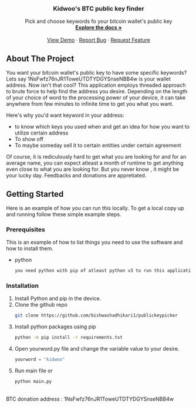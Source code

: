 


<!-- PROJECT LOGO -->
<br />
<div align="center">


  <h3 align="center">Kidwoo's BTC public key finder</h3>

  <p align="center">
    Pick and choose keywords fo your bitcoin wallet's public key
    <br />
    <a href="#"><strong>Explore the docs »</strong></a>
    <br />
    <br />
    <a href="https://github.com/othneildrew/Best-README-Template">View Demo</a>
    ·
    <a href="https://github.com/bishwashadhikari1/publickeypicker/issues">Report Bug</a>
    ·
    <a href="https://github.com/bishwashadhikari1/publickeypicker/pulls">Request Feature</a>
  </p>
</div>

<!-- ABOUT THE PROJECT -->
## About The Project


You want your bitcoin wallet's public key to have some specific keywords? Lets say  1NsFwfz76nJR1ToweUTDTYDGYSnseNBB4w is your wallet address. Now isn't that cool? This application employs threaded approach to brute force to help find the address you desire. Depending on the length of your choice of word to the processing power of your device, it can take anywhere from few minutes to infinite time to get you what you want.

Here's why you'd want keyword in your address:
* to know which keys you used when and get an idea for how you want to utilize certain address
* To show off
* To maybe someday sell it to certain entities under certain agreement

Of course, it is rediculously hard to get what you are looking for and for an average name, you can expect atleast a month of runtime to get anything even close to what you are looking for. But you never know , it might be your lucky day. Feedbacks and donations are appretiated.



<!-- GETTING STARTED -->
## Getting Started

Here is an example of how you can run this locally.
To get a local copy up and running follow these simple example steps.

### Prerequisites

This is an example of how to list things you need to use the software and how to install them.
* python
  ```sh
  you need python with pip of atleast python v3 to run this application.
  ```

### Installation



1. Install Python and pip in the device.
2. Clone the github repo
   ```sh
   git clone https://github.com/bishwashadhikari1/publickeypicker
   ```
3. Install python packages using pip
   ```sh
   python -m pip install -r requirements.txt
   ```
4. Open yourword.py file and change the variable value to your desire.
   ```py
   yourword = "kidwoo"
   ```
5. Run main file or
   ```sh
   python main.py
   ```
<br />
BTC donation address : 1NsFwfz76nJR1ToweUTDTYDGYSnseNBB4w
